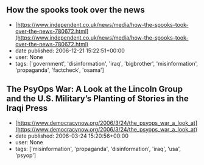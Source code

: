 ## How the spooks took over the news
 - [https://www.independent.co.uk/news/media/how-the-spooks-took-over-the-news-780672.html](https://www.independent.co.uk/news/media/how-the-spooks-took-over-the-news-780672.html)
 - date published: 2006-12-21 15:22:51+00:00
 - user: None
 - tags: ['government', 'disinformation', 'iraq', 'bigbrother', 'misinformation', 'propaganda', 'factcheck', 'osama']

## The PsyOps War: A Look at the Lincoln Group and the U.S. Military’s Planting of Stories in the Iraqi Press
 - [https://www.democracynow.org/2006/3/24/the_psyops_war_a_look_at](https://www.democracynow.org/2006/3/24/the_psyops_war_a_look_at)
 - date published: 2006-03-24 15:20:56+00:00
 - user: None
 - tags: ['misinformation', 'propaganda', 'disinformation', 'iraq', 'usa', 'psyop']

